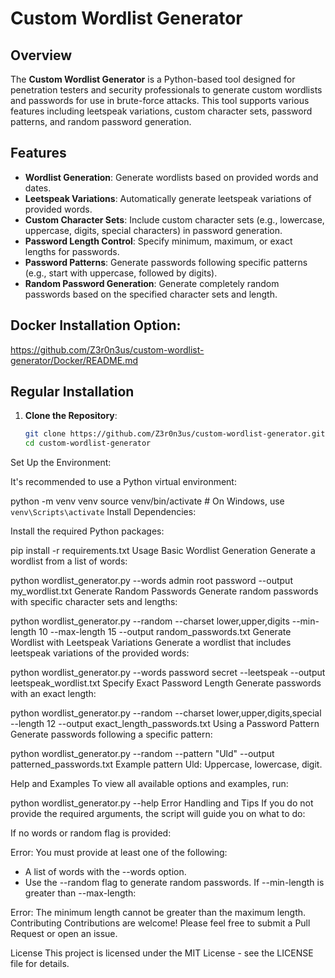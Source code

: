 # Custom Wordlist Generator

## Overview

The **Custom Wordlist Generator** is a Python-based tool designed for penetration testers and security professionals to generate custom wordlists and passwords for use in brute-force attacks. This tool supports various features including leetspeak variations, custom character sets, password patterns, and random password generation.

## Features

- **Wordlist Generation**: Generate wordlists based on provided words and dates.
- **Leetspeak Variations**: Automatically generate leetspeak variations of provided words.
- **Custom Character Sets**: Include custom character sets (e.g., lowercase, uppercase, digits, special characters) in password generation.
- **Password Length Control**: Specify minimum, maximum, or exact lengths for passwords.
- **Password Patterns**: Generate passwords following specific patterns (e.g., start with uppercase, followed by digits).
- **Random Password Generation**: Generate completely random passwords based on the specified character sets and length.


## Docker Installation Option:  
https://github.com/Z3r0n3us/custom-wordlist-generator/Docker/README.md

## Regular Installation
1. **Clone the Repository**:
   ```bash
   git clone https://github.com/Z3r0n3us/custom-wordlist-generator.git
   cd custom-wordlist-generator
Set Up the Environment:

It's recommended to use a Python virtual environment:

python -m venv venv
source venv/bin/activate  # On Windows, use `venv\Scripts\activate`
Install Dependencies:

Install the required Python packages:

pip install -r requirements.txt
Usage
Basic Wordlist Generation
Generate a wordlist from a list of words:


python wordlist_generator.py --words admin root password --output my_wordlist.txt
Generate Random Passwords
Generate random passwords with specific character sets and lengths:


python wordlist_generator.py --random --charset lower,upper,digits --min-length 10 --max-length 15 --output random_passwords.txt
Generate Wordlist with Leetspeak Variations
Generate a wordlist that includes leetspeak variations of the provided words:


python wordlist_generator.py --words password secret --leetspeak --output leetspeak_wordlist.txt
Specify Exact Password Length
Generate passwords with an exact length:


python wordlist_generator.py --random --charset lower,upper,digits,special --length 12 --output exact_length_passwords.txt
Using a Password Pattern
Generate passwords following a specific pattern:


python wordlist_generator.py --random --pattern "Uld" --output patterned_passwords.txt
Example pattern Uld: Uppercase, lowercase, digit.

Help and Examples
To view all available options and examples, run:


python wordlist_generator.py --help
Error Handling and Tips
If you do not provide the required arguments, the script will guide you on what to do:

If no words or random flag is provided:


Error: You must provide at least one of the following:
  - A list of words with the --words option.
  - Use the --random flag to generate random passwords.
If --min-length is greater than --max-length:


Error: The minimum length cannot be greater than the maximum length.
Contributing
Contributions are welcome! Please feel free to submit a Pull Request or open an issue.


License
This project is licensed under the MIT License - see the LICENSE file for details.






